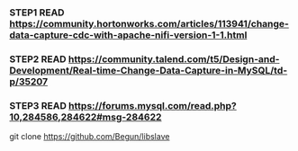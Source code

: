 ### STEP1 READ https://community.hortonworks.com/articles/113941/change-data-capture-cdc-with-apache-nifi-version-1-1.html

### STEP2 READ https://community.talend.com/t5/Design-and-Development/Real-time-Change-Data-Capture-in-MySQL/td-p/35207

### STEP3 READ https://forums.mysql.com/read.php?10,284586,284622#msg-284622

git clone https://github.com/Begun/libslave
